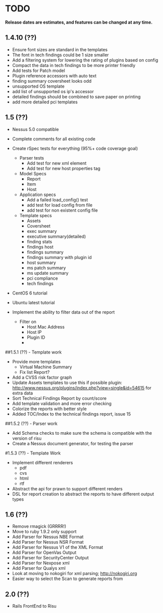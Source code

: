 # TODO

**Release dates are estimates, and features can be changed at any time.**

## 1.4.10 (??)
- Ensure font sizes are standard in the templates
- The font in tech findings could be 1 size smaller
- Add a filtering system for lowering the rating of plugins based on config
- Compact the data in tech findings to be more printer friendly
- Add tests for Patch model
- Plugin reference accessors with auto text
- finding summary coversheet looks odd
- unsupported OS template
- add list of unsupported os ip's accessor
- detailed findings should be combined to save paper on printing
- add more detailed pci templates

## 1.5 (??)
- Nessus 5.0 compatible
- Complete comments for all existing code
- Create rSpec tests for everything (95%+ code coverage goal)
	- Parser tests
		- Add test for new xml element
		- Add test for new host properties tag
	- Model Specs
		- Report
		- Item
		- Host
	- Application specs
		- Add a failed load_config() test
		- add test for load config from file
		- add test for non existent config file
	- Template specs
		- Assets
		- Coversheet
		- exec summary
		- executive summary(detailed)
		- finding stats
		- findings host
		- findings summary
		- findings summary with plugin id
		- host summary
		- ms patch summary
		- ms update summary
		- pci compliance
		- tech findings

- CentOS 6 tutorial
- Ubuntu latest tutorial
- Implement the ability to filter data out of the report
	- Filter on
		- Host Mac Address
		- Host IP
		- Plugin ID
		- 

##1.5.1 (??) - Template work
- Provide more templates
	- Virtual Machine Summary
	- Fix list Report?
- Add a CVSS risk factor graph
- Update Assets templates to use this if possible plugin: http://www.nessus.org/plugins/index.php?view=single&id=54615 for extra data
- Sort Technical Findings Report by count/score
- Add template validation and more error checking
- Colorize the reports with better style
- Added TOC/Index to the technical findings report, issue 15
	
##1.5.2 (??) - Parser work
- Add Schema checks to make sure the schema is compatible with the version of risu
- Create a Nessus document generator, for testing the parser

#1.5.3 (??) - Template Work
- Implement different renderers
	- pdf
	- cvs
	- html
	- rtf
- Abstract the api for prawn to support different renders
- DSL for report creation to abstract the reports to have different output types

## 1.6 (??)
- Remove rmagick (GRRRR!)
- Move to ruby 1.9.2 only support
- Add Parser for Nessus NBE Format
- Add Parser for Nessus NSR Format
- Add Parser for Nessus V1 of the XML Format
- Add Parser for OpenVas Output
- Add Parser for SecurityCenter Output
- Add Parser for Nexpose xml
- Add Parser for Qualys xml
- Look at moving to nokogiri for xml parsing; http://nokogiri.org
- Easier way to select the Scan to generate reports from

## 2.0 (??)
- Rails FrontEnd to Risu
